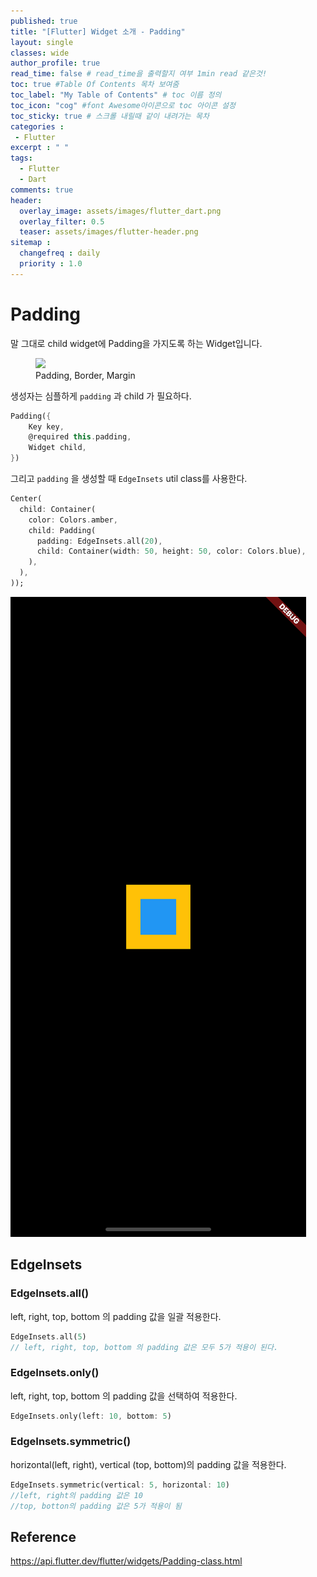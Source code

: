 ```yaml
---
published: true
title: "[Flutter] Widget 소개 - Padding"
layout: single
classes: wide
author_profile: true
read_time: false # read_time을 출력할지 여부 1min read 같은것!
toc: true #Table Of Contents 목차 보여줌
toc_label: "My Table of Contents" # toc 이름 정의
toc_icon: "cog" #font Awesome아이콘으로 toc 아이콘 설정
toc_sticky: true # 스크롤 내릴때 같이 내려가는 목차
categories :
 - Flutter
excerpt : " "
tags: 
  - Flutter
  - Dart
comments: true
header:
  overlay_image: assets/images/flutter_dart.png
  overlay_filter: 0.5
  teaser: assets/images/flutter-header.png
sitemap :
  changefreq : daily
  priority : 1.0
---
```

# Padding 

말 그대로 child widget에 Padding을 가지도록 하는 Widget입니다.

<figure>
  <img src="http://www.avajava.com/tutorials/cascading-style-sheets/how-are-margins-borders-padding-and-content-related/how-are-margins-borders-padding-and-content-related-01.gif">
  <figcaption>Padding, Border, Margin</figcaption>
</figure>

생성자는 심플하게 `padding` 과 child 가 필요하다.

~~~dart
Padding({
    Key key,
    @required this.padding,
    Widget child,
})
~~~

그리고 `padding` 을 생성할 때 `EdgeInsets` util class를 사용한다.

~~~dart
Center(
  child: Container(
    color: Colors.amber,
    child: Padding(
      padding: EdgeInsets.all(20),
      child: Container(width: 50, height: 50, color: Colors.blue),
    ),
  ),
));
~~~
![](/assets/images/padding-1.png)

## EdgeInsets

### EdgeInsets.all()
left, right, top, bottom 의 padding 값을 일괄 적용한다.

~~~dart
EdgeInsets.all(5)
// left, right, top, bottom 의 padding 값은 모두 5가 적용이 된다.
~~~

### EdgeInsets.only()
left, right, top, bottom 의 padding 값을 선택하여 적용한다.

~~~dart
EdgeInsets.only(left: 10, bottom: 5)
~~~

### EdgeInsets.symmetric()
 horizontal(left, right), vertical (top, bottom)의 padding 값을 적용한다.

~~~dart
EdgeInsets.symmetric(vertical: 5, horizontal: 10)
//left, right의 padding 값은 10 
//top, botton의 padding 값은 5가 적용이 됨
~~~

## Reference
<https://api.flutter.dev/flutter/widgets/Padding-class.html>

